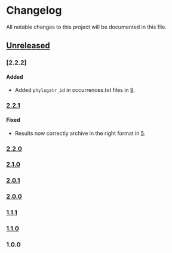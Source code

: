 # Changelog

All notable changes to this project will be documented in this file.

## [Unreleased]

### [2.2.2]

#### Added

- Added `phylogatr_id` in occurrences.txt files in [9](https://github.com/OSC/phylogatr-web/pull/9).

### [2.2.1]

#### Fixed

- Results now correctly archive in the right format in [5](https://github.com/OSC/phylogatr-web/pull/5).

### [2.2.0]

### [2.1.0]

### [2.0.1]

### [2.0.0]

### [1.1.1]

### [1.1.0]

### 1.0.0

[Unreleased]: https://github.com/OSC/ood-dashboard/compare/v2.2.2...HEAD
[2.2.1]: https://github.com/OSC/phylogatr-web/compare/v2.2.0...v2.2.1
[2.2.0]: https://github.com/OSC/phylogatr-web/compare/v2.1.0...v2.2.0
[2.1.0]: https://github.com/OSC/phylogatr-web/compare/v2.0.1...v2.1.0
[2.0.1]: https://github.com/OSC/phylogatr-web/compare/v2.0.0...v2.0.1
[2.0.0]: https://github.com/OSC/phylogatr-web/compare/v1.1.1...v2.0.0
[1.1.1]: https://github.com/OSC/phylogatr-web/compare/v1.1.0...v1.1.1
[1.1.0]: https://github.com/OSC/phylogatr-web/compare/v1.0.0...v1.1.0